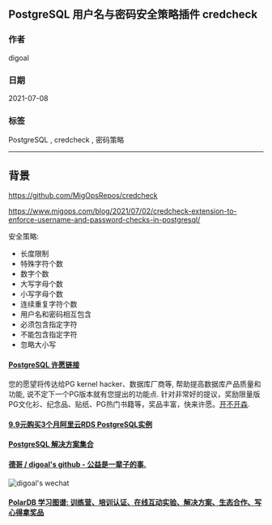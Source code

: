 ## PostgreSQL 用户名与密码安全策略插件 credcheck  
    
### 作者    
digoal    
    
### 日期    
2021-07-08    
    
### 标签    
PostgreSQL , credcheck , 密码策略      
    
----    
    
## 背景    
https://github.com/MigOpsRepos/credcheck  
  
https://www.migops.com/blog/2021/07/02/credcheck-extension-to-enforce-username-and-password-checks-in-postgresql/   
  
安全策略:  
  
- 长度限制  
- 特殊字符个数  
- 数字个数  
- 大写字母个数  
- 小写字母个数  
- 连续重复字符个数  
- 用户名和密码相互包含  
- 必须包含指定字符  
- 不能包含指定字符  
- 忽略大小写  
  
    
  
#### [PostgreSQL 许愿链接](https://github.com/digoal/blog/issues/76 "269ac3d1c492e938c0191101c7238216")
您的愿望将传达给PG kernel hacker、数据库厂商等, 帮助提高数据库产品质量和功能, 说不定下一个PG版本就有您提出的功能点. 针对非常好的提议，奖励限量版PG文化衫、纪念品、贴纸、PG热门书籍等，奖品丰富，快来许愿。[开不开森](https://github.com/digoal/blog/issues/76 "269ac3d1c492e938c0191101c7238216").  
  
  
#### [9.9元购买3个月阿里云RDS PostgreSQL实例](https://www.aliyun.com/database/postgresqlactivity "57258f76c37864c6e6d23383d05714ea")
  
  
#### [PostgreSQL 解决方案集合](https://yq.aliyun.com/topic/118 "40cff096e9ed7122c512b35d8561d9c8")
  
  
#### [德哥 / digoal's github - 公益是一辈子的事.](https://github.com/digoal/blog/blob/master/README.md "22709685feb7cab07d30f30387f0a9ae")
  
  
![digoal's wechat](../pic/digoal_weixin.jpg "f7ad92eeba24523fd47a6e1a0e691b59")
  
  
#### [PolarDB 学习图谱: 训练营、培训认证、在线互动实验、解决方案、生态合作、写心得拿奖品](https://www.aliyun.com/database/openpolardb/activity "8642f60e04ed0c814bf9cb9677976bd4")
  
